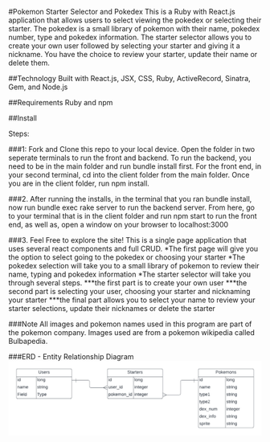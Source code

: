 #Pokemon Starter Selector and Pokedex
This is a Ruby with React.js application that allows users to select viewing the pokedex or selecting their starter. The pokedex is a small library of pokemon with their name, pokedex number, type and pokedex information. The starter selector allows you to create your own user followed by selecting your starter and giving it a nickname. You have the choice to review your starter, update their name or delete them.

##Technology
Built with React.js, JSX, CSS, Ruby, ActiveRecord, Sinatra, Gem, and Node.js

##Requirements
Ruby and npm

##Install

Steps:

###1: Fork and Clone this repo to your local device. Open the folder in two seperate terminals to run the front and backend. To run the backend, you need to be in the main folder and run bundle install first. For the front end, in your second terminal, cd into the client folder from the main folder. Once you are in the client folder, run npm install. 

###2. After running the installs, in the terminal that you ran bundle install, now run bundle exec rake server to run the backend server. From here, go to your terminal that is in the client folder and run npm start to run the front end, as well as, open a window on your browser to localhost:3000

###3. Feel Free to explore the site! This is a single page application that uses several react components and full CRUD.
        *The first page will give you the option to select going to the pokedex or choosing your starter
        *The pokedex selection will take you to a small library of pokemon to review their name, typing and pokedex information
        *The starter selector will take you through several steps.
              ***the first part is to create your own user
              ***the second part is selecting your user, choosing your starter and nicknaming your starter
              ***the final part allows you to select your name to review your starter selections, update their nicknames or delete the starter

###Note
All images and pokemon names used in this program are part of the pokemon company. Images used are from a pokemon wikipedia called Bulbapedia.

###ERD - Entity Relationship Diagram
![ERD](ERD/PokemonERD.png)